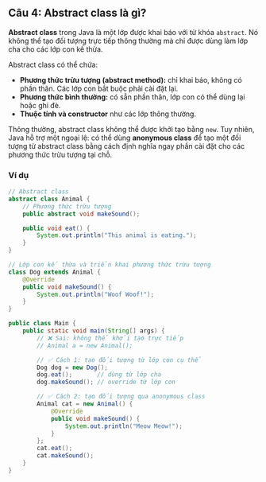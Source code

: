 ## Câu 4: Abstract class là gì?

**Abstract class** trong Java là một lớp được khai báo với từ khóa `abstract`. Nó không thể tạo đối tượng trực tiếp thông thường mà chỉ được dùng làm lớp cha cho các lớp con kế thừa. 

Abstract class có thể chứa:
- **Phương thức trừu tượng (abstract method):** chỉ khai báo, không có phần thân. Các lớp con bắt buộc phải cài đặt lại.
- **Phương thức bình thường:** có sẵn phần thân, lớp con có thể dùng lại hoặc ghi đè.
- **Thuộc tính và constructor** như các lớp thông thường.

Thông thường, abstract class không thể được khởi tạo bằng `new`. Tuy nhiên, Java hỗ trợ một ngoại lệ: có thể dùng **anonymous class** để tạo một đối tượng từ abstract class bằng cách định nghĩa ngay phần cài đặt cho các phương thức trừu tượng tại chỗ.

### Ví dụ

```java
// Abstract class
abstract class Animal {
    // Phương thức trừu tượng
    public abstract void makeSound();

    public void eat() {
        System.out.println("This animal is eating.");
    }
}

// Lớp con kế thừa và triển khai phương thức trừu tượng
class Dog extends Animal {
    @Override
    public void makeSound() {
        System.out.println("Woof Woof!");
    }
}

public class Main {
    public static void main(String[] args) {
        // ❌ Sai: không thể khởi tạo trực tiếp
        // Animal a = new Animal();

        // ✅ Cách 1: tạo đối tượng từ lớp con cụ thể
        Dog dog = new Dog();
        dog.eat();       // dùng từ lớp cha
        dog.makeSound(); // override từ lớp con

        // ✅ Cách 2: tạo đối tượng qua anonymous class
        Animal cat = new Animal() {
            @Override
            public void makeSound() {
                System.out.println("Meow Meow!");
            }
        };
        cat.eat();
        cat.makeSound();
    }
}
